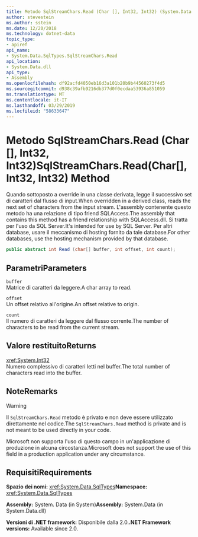 ```yaml
---
title: Metodo SqlStreamChars.Read (Char [], Int32, Int32) (System.Data.SqlTypes)
author: stevestein
ms.author: sstein
ms.date: 12/20/2018
ms.technology: dotnet-data
topic_type:
- apiref
api_name:
- System.Data.SqlTypes.SqlStreamChars.Read
api_location:
- System.Data.dll
api_type:
- Assembly
ms.openlocfilehash: df92acfd4050eb16d3a101b20b9b44560273f4d5
ms.sourcegitcommit: d938c39afb9216db377d0f0ecdaa53936a851059
ms.translationtype: MT
ms.contentlocale: it-IT
ms.lasthandoff: 03/29/2019
ms.locfileid: "58633647"
---
```

# <a name="sqlstreamcharsreadchar-int32-int32-method"></a><span data-ttu-id="688f6-102">Metodo SqlStreamChars.Read (Char [], Int32, Int32)</span><span class="sxs-lookup"><span data-stu-id="688f6-102">SqlStreamChars.Read(Char[], Int32, Int32) Method</span></span>

<span data-ttu-id="688f6-103">Quando sottoposto a override in una classe derivata, legge il successivo set di caratteri dal flusso di input.</span><span class="sxs-lookup"><span data-stu-id="688f6-103">When overridden in a derived class, reads the next set of characters from the input stream.</span></span> <span data-ttu-id="688f6-104">L'assembly contenente questo metodo ha una relazione di tipo friend SQLAccess.</span><span class="sxs-lookup"><span data-stu-id="688f6-104">The assembly that contains this method has a friend relationship with SQLAccess.dll.</span></span> <span data-ttu-id="688f6-105">Si tratta per l'uso da SQL Server.</span><span class="sxs-lookup"><span data-stu-id="688f6-105">It's intended for use by SQL Server.</span></span> <span data-ttu-id="688f6-106">Per altri database, usare il meccanismo di hosting fornito da tale database.</span><span class="sxs-lookup"><span data-stu-id="688f6-106">For other databases, use the hosting mechanism provided by that database.</span></span>

```csharp
public abstract int Read (char[] buffer, int offset, int count);
```

## <a name="parameters"></a><span data-ttu-id="688f6-107">Parametri</span><span class="sxs-lookup"><span data-stu-id="688f6-107">Parameters</span></span>

`buffer`\
<span data-ttu-id="688f6-108">Matrice di caratteri da leggere.</span><span class="sxs-lookup"><span data-stu-id="688f6-108">A char array to read.</span></span>

`offset`\
<span data-ttu-id="688f6-109">Un offset relativo all'origine.</span><span class="sxs-lookup"><span data-stu-id="688f6-109">An offset relative to origin.</span></span>

`count`\
<span data-ttu-id="688f6-110">Il numero di caratteri da leggere dal flusso corrente.</span><span class="sxs-lookup"><span data-stu-id="688f6-110">The number of characters to be read from the current stream.</span></span>

## <a name="returns"></a><span data-ttu-id="688f6-111">Valore restituito</span><span class="sxs-lookup"><span data-stu-id="688f6-111">Returns</span></span>

<xref:System.Int32>\
<span data-ttu-id="688f6-112">Numero complessivo di caratteri letti nel buffer.</span><span class="sxs-lookup"><span data-stu-id="688f6-112">The total number of characters read into the buffer.</span></span>

## <a name="remarks"></a><span data-ttu-id="688f6-113">Note</span><span class="sxs-lookup"><span data-stu-id="688f6-113">Remarks</span></span>

> [!WARNING]
> <span data-ttu-id="688f6-114">Il `SqlStreamChars.Read` metodo è privato e non deve essere utilizzato direttamente nel codice.</span><span class="sxs-lookup"><span data-stu-id="688f6-114">The `SqlStreamChars.Read` method is private and is not meant to be used directly in your code.</span></span>
>
> <span data-ttu-id="688f6-115">Microsoft non supporta l'uso di questo campo in un'applicazione di produzione in alcuna circostanza.</span><span class="sxs-lookup"><span data-stu-id="688f6-115">Microsoft does not support the use of this field in a production application under any circumstance.</span></span>

## <a name="requirements"></a><span data-ttu-id="688f6-116">Requisiti</span><span class="sxs-lookup"><span data-stu-id="688f6-116">Requirements</span></span>

<span data-ttu-id="688f6-117">**Spazio dei nomi:** <xref:System.Data.SqlTypes></span><span class="sxs-lookup"><span data-stu-id="688f6-117">**Namespace:** <xref:System.Data.SqlTypes></span></span>

<span data-ttu-id="688f6-118">**Assembly:** System. Data (in System)</span><span class="sxs-lookup"><span data-stu-id="688f6-118">**Assembly:** System.Data (in System.Data.dll)</span></span>

<span data-ttu-id="688f6-119">**Versioni di .NET framework:** Disponibile dalla 2.0.</span><span class="sxs-lookup"><span data-stu-id="688f6-119">**.NET Framework versions:** Available since 2.0.</span></span>